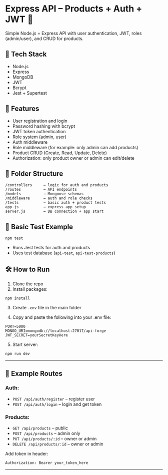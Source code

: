 # Express API – Products + Auth + JWT 🔐

Simple Node.js + Express API with user authentication, JWT, roles (admin/user), and CRUD for products.

## 🔧 Tech Stack

- Node.js
- Express
- MongoDB
- JWT
- Bcrypt
- Jest + Supertest

## 🚀 Features

- User registration and login
- Password hashing with bcrypt
- JWT token authentication
- Role system (admin, user)
- Auth middleware
- Role middleware (for example: only admin can add products)
- Product CRUD (Create, Read, Update, Delete)
- Authorization: only product owner or admin can edit/delete

## 📁 Folder Structure

```
/controllers     → logic for auth and products
/routes          → API endpoints
/models          → Mongoose schemas
/middleware      → auth and role checks
/tests           → basic auth + product tests
app.js           → express app setup
server.js        → DB connection + app start
```

## 🧪 Basic Test Example

```
npm test
```

- Runs Jest tests for auth and products
- Uses test database (`api-test`, `api-test-products`)

## 🛠 How to Run

1. Clone the repo
2. Install packages:

```
npm install
```

3. Create `.env` file in the main folder

4. Copy and paste the following into your .env file:

```
PORT=5000
MONGO_URI=mongodb://localhost:27017/api-forge
JWT_SECRET=yourSecretKeyHere
```

5. Start server:

```
npm run dev
```

---

## 🔐 Example Routes

### Auth:

- `POST /api/auth/register` – register user
- `POST /api/auth/login` – login and get token

### Products:

- `GET /api/products` – public
- `POST /api/products` – admin only
- `PUT /api/products/:id` – owner or admin
- `DELETE /api/products/:id` – owner or admin

Add token in header:

```
Authorization: Bearer your_token_here
```

---
